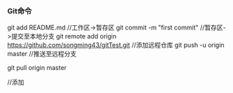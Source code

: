 ### Git命令

git add README.md                                                       //工作区->暂存区
git commit -m "first commit"                                            //暂存区->提交至本地分支
git remote add origin https://github.com/songming43/gitTest.git         //添加远程仓库
git push -u origin master                                               //推送至远程分支 

git pull origin master

//添加